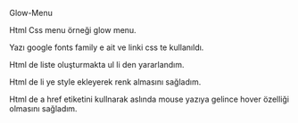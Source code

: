 Glow-Menu

Html Css menu örneği glow menu.

Yazı google fonts family e ait ve linki css te kullanıldı. 

Html de liste oluşturmakta ul li den yararlandım.

Html de li ye style ekleyerek renk almasını sağladım.

Html de a href etiketini kullnarak aslında mouse yazıya gelince hover özelliği olmasını sağladım.
